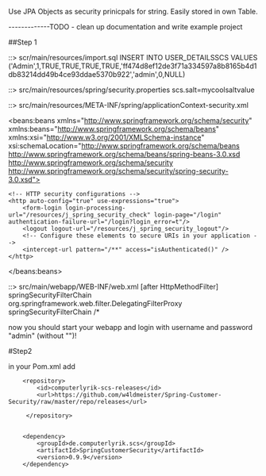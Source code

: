 Use JPA Objects as security prinicpals for string. Easily stored in own Table.


-------------TODO - clean up documentation and write example project


##Step 1 


::> scr/main/resources/import.sql
INSERT INTO USER_DETAILSSCS VALUES ('Admin',1,TRUE,TRUE,TRUE,TRUE,'ff474d8ef12de3f71a334597a8b8165b4d1db83214dd49b4ce93ddae5370b922','admin',0,NULL)

::> src/main/resources/spring/security.properties
scs.salt=mycoolsaltvalue

::> src/main/resources/META-INF/spring/applicationContext-security.xml

<?xml version="1.0" encoding="UTF-8"?>

<beans:beans xmlns="http://www.springframework.org/schema/security"
    xmlns:beans="http://www.springframework.org/schema/beans"
    xmlns:xsi="http://www.w3.org/2001/XMLSchema-instance"
    xsi:schemaLocation="http://www.springframework.org/schema/beans http://www.springframework.org/schema/beans/spring-beans-3.0.xsd
                        http://www.springframework.org/schema/security http://www.springframework.org/schema/security/spring-security-3.0.xsd">

	<!-- HTTP security configurations -->
    <http auto-config="true" use-expressions="true">
    	<form-login login-processing-url="/resources/j_spring_security_check" login-page="/login" authentication-failure-url="/login?login_error=t"/>
        <logout logout-url="/resources/j_spring_security_logout"/>
        <!-- Configure these elements to secure URIs in your application -->
        <intercept-url pattern="/**" access="isAuthenticated()" />
    </http>
    
</beans:beans>

::> src/main/webapp/WEB-INF/web.xml [after HttpMethodFilter]
   <filter>
        <filter-name>springSecurityFilterChain</filter-name>
        <filter-class>org.springframework.web.filter.DelegatingFilterProxy</filter-class>
    </filter>
    <filter-mapping>
        <filter-name>springSecurityFilterChain</filter-name>
        <url-pattern>/*</url-pattern>
    </filter-mapping>

now you should start your webapp and login with username and password "admin" (without "")!


#Step2

in your Pom.xml add

        <repository>
            <id>computerlyrik-scs-releases</id>
            <url>https://github.com/w4ldmeister/Spring-Customer-Security/raw/master/repo/releases</url>

         </repository>


        <dependency>
            <groupId>de.computerlyrik.scs</groupId>
            <artifactId>SpringCustomerSecurity</artifactId>
            <version>0.9.9</version>
        </dependency>

